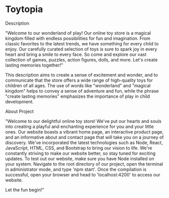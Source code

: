 # Toytopia

Description

"Welcome to our wonderland of play! Our online toy store is a magical kingdom filled with endless possibilities for fun and imagination. 
From classic favorites to the latest trends, we have something for every child to enjoy. 
Our carefully curated selection of toys is sure to spark joy in every heart and bring a smile to every face.
So come and explore our vast collection of games, puzzles, action figures, dolls, and more. Let's create lasting memories together!"

This description aims to create a sense of excitement and wonder, and to communicate that the store offers a wide range of high-quality toys for children of all ages.
The use of words like "wonderland" and "magical kingdom" helps to convey a sense of adventure and fun, while the phrase "create lasting memories" emphasizes the importance of play in child development.



About Project

"Welcome to our delightful online toy store! We've put our hearts and souls into creating a playful and enchanting experience for you and your little ones.
Our website boasts a vibrant home page, an interactive product page, and an informative about and contact page that will take you on a journey of discovery. 
We've incorporated the latest technologies such as Node, React, JavaScript, HTML, CSS, and Bootstrap to bring our vision to life.
We're constantly striving to make our website better, so stay tuned for exciting updates. 
To test out our website, make sure you have Node installed on your system. 
Navigate to the root directory of our project, open the terminal in administrator mode, and type 'npm start'. 
Once the compilation is successful, open your browser and head to 'localhost:4200' to access our website. 

Let the fun begin!"

